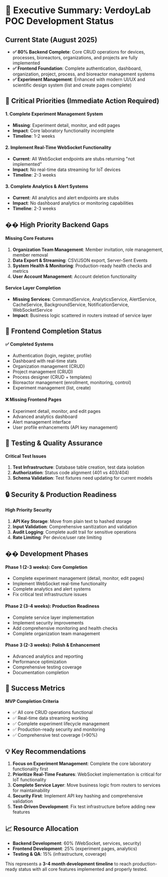 # 🎯 **Executive Summary: VerdoyLab POC Development Status**

## **Current State (August 2025)**
- **✅ 80% Backend Complete**: Core CRUD operations for devices, processes, bioreactors, organizations, and projects are fully implemented
- **✅ Frontend Foundation**: Complete authentication, dashboard, organization, project, process, and bioreactor management systems
- **✅ Experiment Management**: Enhanced with modern UI/UX and scientific design system (list and create pages complete)

## **🚨 Critical Priorities (Immediate Action Required)**

#### **1. Complete Experiment Management System**
- **Missing**: Experiment detail, monitor, and edit pages
- **Impact**: Core laboratory functionality incomplete
- **Timeline**: 1-2 weeks

#### **2. Implement Real-Time WebSocket Functionality**
- **Current**: All WebSocket endpoints are stubs returning "not implemented"
- **Impact**: No real-time data streaming for IoT devices
- **Timeline**: 2-3 weeks

#### **3. Complete Analytics & Alert Systems**
- **Current**: All analytics and alert endpoints are stubs
- **Impact**: No dashboard analytics or monitoring capabilities
- **Timeline**: 2-3 weeks

## **�� High Priority Backend Gaps**

#### **Missing Core Features**
1. **Organization Team Management**: Member invitation, role management, member removal
2. **Data Export & Streaming**: CSV/JSON export, Server-Sent Events
3. **System Health & Monitoring**: Production-ready health checks and metrics
4. **User Account Management**: Account deletion functionality

#### **Service Layer Completion**
- **Missing Services**: CommandService, AnalyticsService, AlertService, CacheService, BackgroundService, NotificationService, WebSocketService
- **Impact**: Business logic scattered in routers instead of service layer

## **🎨 Frontend Completion Status**

#### **✅ Completed Systems**
- Authentication (login, register, profile)
- Dashboard with real-time stats
- Organization management (CRUD)
- Project management (CRUD)
- Process designer (CRUD + templates)
- Bioreactor management (enrollment, monitoring, control)
- Experiment management (list, create)

#### **❌ Missing Frontend Pages**
- Experiment detail, monitor, and edit pages
- Advanced analytics dashboard
- Alert management interface
- User profile enhancements (API key management)

## **🧪 Testing & Quality Assurance**

#### **Critical Test Issues**
1. **Test Infrastructure**: Database table creation, test data isolation
2. **Authorization**: Status code alignment (401 vs 403/404)
3. **Schema Validation**: Test fixtures need updating for current models

## **🔒 Security & Production Readiness**

#### **High Priority Security**
1. **API Key Storage**: Move from plain text to hashed storage
2. **Input Validation**: Comprehensive sanitization and validation
3. **Audit Logging**: Complete audit trail for sensitive operations
4. **Rate Limiting**: Per device/user rate limiting

## **�� Development Phases**

#### **Phase 1 (2-3 weeks): Core Completion**
- Complete experiment management (detail, monitor, edit pages)
- Implement WebSocket real-time functionality
- Complete analytics and alert systems
- Fix critical test infrastructure issues

#### **Phase 2 (3-4 weeks): Production Readiness**
- Complete service layer implementation
- Implement security improvements
- Add comprehensive monitoring and health checks
- Complete organization team management

#### **Phase 3 (2-3 weeks): Polish & Enhancement**
- Advanced analytics and reporting
- Performance optimization
- Comprehensive testing coverage
- Documentation completion

## **🎯 Success Metrics**

#### **MVP Completion Criteria**
- ✅ All core CRUD operations functional
- ✅ Real-time data streaming working
- ✅ Complete experiment lifecycle management
- ✅ Production-ready security and monitoring
- ✅ Comprehensive test coverage (>90%)

## **💡 Key Recommendations**

1. **Focus on Experiment Management**: Complete the core laboratory functionality first
2. **Prioritize Real-Time Features**: WebSocket implementation is critical for IoT functionality
3. **Complete Service Layer**: Move business logic from routers to services for maintainability
4. **Security First**: Implement API key hashing and comprehensive validation
5. **Test-Driven Development**: Fix test infrastructure before adding new features

## **📈 Resource Allocation**

- **Backend Development**: 60% (WebSocket, services, security)
- **Frontend Development**: 25% (experiment pages, analytics)
- **Testing & QA**: 15% (infrastructure, coverage)

This represents a **3-4 month development timeline** to reach production-ready status with all core features implemented and properly tested.